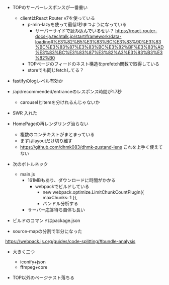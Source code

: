 - TOPのサーバーレスポンスが一番重い
  - clientはReact Router v7を使っている
    - p-min-lazyを使って最低1秒まつようになっている
      - サーバーサイドで読み込んでいるせい？ https://react-router-docs-ja.techtalk.jp/start/framework/data-loading#%E3%82%B5%E3%83%BC%E3%83%90%E3%83%BC%E3%83%87%E3%83%BC%E3%82%BF%E3%83%AD%E3%83%BC%E3%83%87%E3%82%A3%E3%83%B3%E3%82%B0
    - TOPページのフィードのネスト構造をprefetch関数で取得している
    - storeでも同じfetchしてる？
- fastifyのlogレベル有効か
- /api/recommended/entranceのレスポンス時間が1.7秒
  - carouselとitemを分けれるんじゃないか

- SWR 入れた
- HomePageの再レンダリング治らない
  - 複数のコンテキストがまとまっている
  - まずはlayoutだけ切り離す
  - https://github.com/dhmk083/dhmk-zustand-lens これを上手く使えてない


- 次のボトルネック
  - main.js
    - 161MBもあり、ダウンロードに時間がかかる
      - webpackでビルドしている
        - new webpack.optimize.LimitChunkCountPlugin({ maxChunks: 1 }),
        - バンドル分析する
    - サーバー応答待ち自体も長い

- ビルドのコマンドはpackage.json
- source-mapの分割で半分になった

https://webpack.js.org/guides/code-splitting/#bundle-analysis

- 大きく二つ
  - iconify+json
  - ffmpeg+core

- TOP以外のページテスト落ちる 

